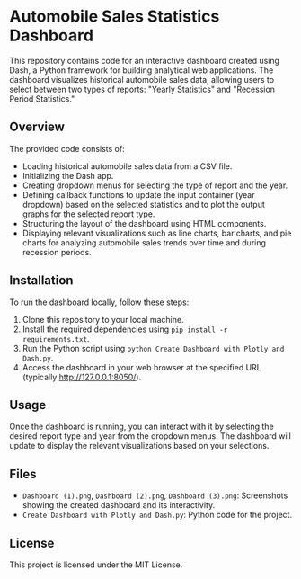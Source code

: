 # Automobile Sales Statistics Dashboard

This repository contains code for an interactive dashboard created using Dash, a Python framework for building analytical web applications. The dashboard visualizes historical automobile sales data, allowing users to select between two types of reports: "Yearly Statistics" and "Recession Period Statistics."

## Overview

The provided code consists of:

- Loading historical automobile sales data from a CSV file.
- Initializing the Dash app.
- Creating dropdown menus for selecting the type of report and the year.
- Defining callback functions to update the input container (year dropdown) based on the selected statistics and to plot the output graphs for the selected report type.
- Structuring the layout of the dashboard using HTML components.
- Displaying relevant visualizations such as line charts, bar charts, and pie charts for analyzing automobile sales trends over time and during recession periods.

## Installation

To run the dashboard locally, follow these steps:

1. Clone this repository to your local machine.
2. Install the required dependencies using `pip install -r requirements.txt`.
3. Run the Python script using `python Create Dashboard with Plotly and Dash.py`.
4. Access the dashboard in your web browser at the specified URL (typically http://127.0.0.1:8050/).

## Usage

Once the dashboard is running, you can interact with it by selecting the desired report type and year from the dropdown menus. The dashboard will update to display the relevant visualizations based on your selections.

## Files

- `Dashboard (1).png`, `Dashboard (2).png`, `Dashboard (3).png`: Screenshots showing the created dashboard and its interactivity.
- `Create Dashboard with Plotly and Dash.py`: Python code for the project.

## License

This project is licensed under the MIT License.

